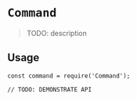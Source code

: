 # `Command`

> TODO: description

## Usage

```
const command = require('Command');

// TODO: DEMONSTRATE API
```
